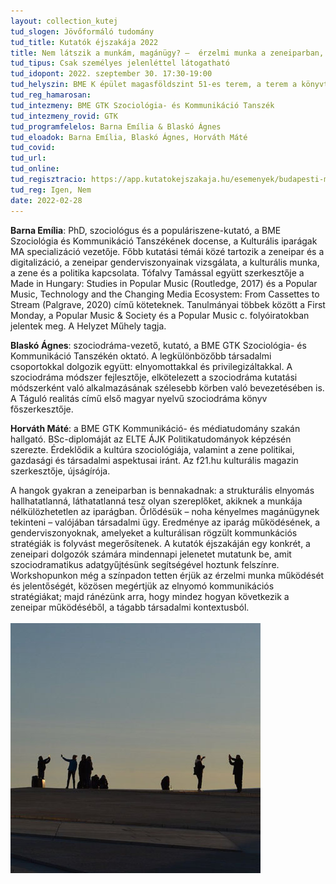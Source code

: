 ```yaml
---
layout: collection_kutej
tud_slogen: Jövőformáló tudomány
tud_title: Kutatók éjszakája 2022
title: Nem látszik a munkám, magánügy? –  érzelmi munka a zeneiparban, szociodramatikus kutatás
tud_tipus: Csak személyes jelenléttel látogatható
tud_idopont: 2022. szeptember 30. 17:30-19:00 
tud_helyszin: BME K épület magasföldszint 51-es terem, a terem a könyvtár része
tud_reg_hamarosan: 
tud_intezmeny: BME GTK Szociológia- és Kommunikáció Tanszék
tud_intezmeny_rovid: GTK
tud_programfelelos: Barna Emília & Blaskó Ágnes
tud_eloadok: Barna Emília, Blaskó Ágnes, Horváth Máté
tud_covid:
tud_url:
tud_online:
tud_regisztracio: https://app.kutatokejszakaja.hu/esemenyek/budapesti-muszaki-es-gazdasagtudomanyi-egyetem/nem-latszik-a-munkam-maganugy-erzelmi-munka-a-zeneiparban
tud_reg: Igen, Nem
date: 2022-02-28
---
```


<b>Barna Emília</b>: PhD, szociológus és a populáriszene-kutató, a BME Szociológia és Kommunikáció Tanszékének docense, a Kulturális iparágak MA specializáció vezetője. Főbb kutatási témái közé tartozik a zeneipar és a digitalizáció, a zeneipar genderviszonyainak vizsgálata, a kulturális munka, a zene és a politika kapcsolata. Tófalvy Tamással együtt szerkesztője a Made in Hungary: Studies in Popular Music (Routledge, 2017) és a Popular Music, Technology and the Changing Media Ecosystem: From Cassettes to Stream (Palgrave, 2020) című köteteknek. Tanulmányai többek között a First Monday, a Popular Music & Society és a Popular Music c. folyóiratokban jelentek meg. A Helyzet Műhely tagja.

<b>Blaskó Ágnes</b>: szociodráma-vezető, kutató, a BME GTK Szociológia- és Kommunikáció Tanszékén oktató. A legkülönbözőbb társadalmi csoportokkal dolgozik együtt: elnyomottakkal és privilegizáltakkal. A szociodráma módszer fejlesztője, elkötelezett a szociodráma kutatási módszerként való alkalmazásának szélesebb körben való bevezetésében is. A Táguló realitás című első magyar nyelvű szociodráma könyv főszerkesztője. 

<b>Horváth Máté</b>: a BME GTK Kommunikáció- és médiatudomány szakán hallgató. BSc-diplomáját az ELTE ÁJK Politikatudományok képzésén szerezte. Érdeklődik a kultúra szociológiája, valamint a zene politikai, gazdasági és társadalmi aspektusai iránt. Az f21.hu kulturális magazin szerkesztője, újságírója.

A hangok gyakran a zeneiparban is bennakadnak: a strukturális elnyomás hallhatatlanná, láthatatlanná tesz olyan szereplőket, akiknek a munkája nélkülözhetetlen az iparágban. Őrlődésük – noha kényelmes magánügynek tekinteni – valójában társadalmi ügy. Eredménye az iparág működésének, a genderviszonyoknak, amelyeket a kulturálisan rögzült kommunkációs stratégiák is folyvást megerősítenek. A kutatók éjszakáján egy konkrét, a zeneipari dolgozók számára mindennapi jelenetet mutatunk be, amit szociodramatikus adatgyűjtésünk segítségével hoztunk felszínre. Workshopunkon még a színpadon tetten érjük az érzelmi munka működését és jelentőségét, közösen megértjük az elnyomó kommunikációs stratégiákat; majd ránézünk arra, hogy mindez hogyan következik a zeneipar működéséből, a tágabb társadalmi kontextusból.
<br><br>
<img src="images/nem-latszik-a-munkam-maganugy.jpg" max-width="400" class="center">




